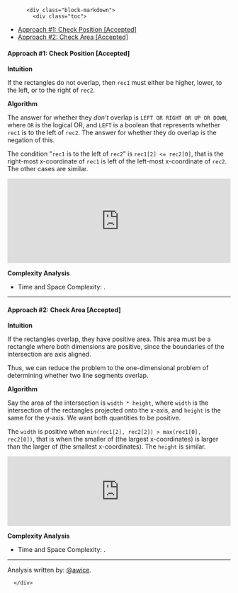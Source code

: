 <div class="article-body">
        
          <div class="block-markdown">
            <div class="toc">
<ul>
<li><a href="#approach-1-check-position-accepted">Approach #1: Check Position [Accepted]</a></li>
<li><a href="#approach-2-check-area-accepted">Approach #2: Check Area [Accepted]</a></li>
</ul>
</div>
<h4 id="approach-1-check-position-accepted">Approach #1: Check Position [Accepted]</h4>
<p><strong>Intuition</strong></p>
<p>If the rectangles do not overlap, then <code>rec1</code> must either be higher, lower, to the left, or to the right of <code>rec2</code>.</p>
<p><strong>Algorithm</strong></p>
<p>The answer for whether they <em>don't</em> overlap is <code>LEFT OR RIGHT OR UP OR DOWN</code>, where <code>OR</code> is the logical OR, and <code>LEFT</code> is a boolean that represents whether <code>rec1</code> is to the left of <code>rec2</code>.  The answer for whether they do overlap is the negation of this.</p>
<p>The condition "<code>rec1</code> is to the left of <code>rec2</code>" is <code>rec1[2] &lt;= rec2[0]</code>, that is the right-most x-coordinate of <code>rec1</code> is left of the left-most x-coordinate of <code>rec2</code>.  The other cases are similar.</p>
<iframe src="https://leetcode.com/playground/XsHWyYAa/shared" frameborder="0" width="100%" height="191" name="XsHWyYAa"></iframe>

<p><strong>Complexity Analysis</strong></p>
<ul>
<li>Time and Space Complexity:  <script type="math/tex; mode=display">O(1)</script>.</li>
</ul>
<hr>
<h4 id="approach-2-check-area-accepted">Approach #2: Check Area [Accepted]</h4>
<p><strong>Intuition</strong></p>
<p>If the rectangles overlap, they have positive area.  This area must be a rectangle where both dimensions are positive, since the boundaries of the intersection are axis aligned.</p>
<p>Thus, we can reduce the problem to the one-dimensional problem of determining whether two line segments overlap.</p>
<p><strong>Algorithm</strong></p>
<p>Say the area of the intersection is <code>width * height</code>, where <code>width</code> is the intersection of the rectangles projected onto the x-axis, and <code>height</code> is the same for the y-axis.  We want both quantities to be positive.</p>
<p>The <code>width</code> is positive when <code>min(rec1[2], rec2[2]) &gt; max(rec1[0], rec2[0])</code>, that is when the smaller of (the largest x-coordinates) is larger than the larger of (the smallest x-coordinates).  The <code>height</code> is similar.</p>
<iframe src="https://leetcode.com/playground/gthZq8DL/shared" frameborder="0" width="100%" height="157" name="gthZq8DL"></iframe>

<p><strong>Complexity Analysis</strong></p>
<ul>
<li>Time and Space Complexity:  <script type="math/tex; mode=display">O(1)</script>.</li>
</ul>
<hr>
<p>Analysis written by: <a href="https://leetcode.com/awice">@awice</a>.</p>
          </div>
        
      </div>
